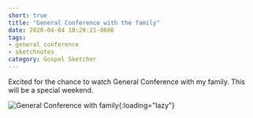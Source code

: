 ```yaml
---
short: true
title: "General Conference with the family"
date: 2020-04-04 10:29:21-0600
tags:
- general conference
- sketchnotes
category: Gospel Sketcher
---
```


Excited for the chance to watch General Conference with my family. This will be a special weekend.

![General Conference with family](https://media.bennorris.org/images/gospelsketcher/general-conference/apr-2020/general-conference-family-sketchnote.jpg){:loading="lazy"}
